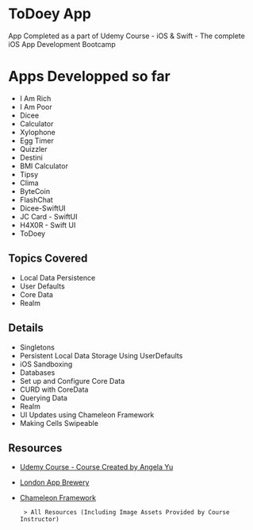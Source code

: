 # ToDoey App
App Completed as a part of Udemy Course - iOS & Swift - The complete iOS App Development Bootcamp

# Apps Developped so far
 - I Am Rich 
 - I Am Poor
 - Dicee
 - Calculator
 - Xylophone
 - Egg Timer
 - Quizzler
 - Destini
 - BMI Calculator
 - Tipsy
 - Clima
 - ByteCoin
 - FlashChat
 - Dicee-SwiftUI
 - JC Card - SwiftUI
 - H4X0R - Swift UI
 - ToDoey

## Topics Covered
 - Local Data Persistence
 - User Defaults
 - Core Data 
 - Realm


## Details
 - Singletons
 - Persistent Local Data Storage Using UserDefaults
 - iOS Sandboxing
 - Databases
 - Set up and Configure Core Data
 - CURD with CoreData
 - Querying Data
 - Realm
 - UI Updates using Chameleon Framework
 - Making Cells Swipeable

## Resources
- [Udemy Course - Course Created by Angela Yu](https://www.udemy.com/course/ios-13-app-development-bootcamp/)
- [London App Brewery](https://www.londonappbrewery.com)
- [Chameleon Framework](https://github.com/vicc/chameleon#random-colors)

       > All Resources (Including Image Assets Provided by Course Instructor) 
